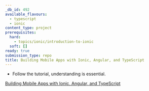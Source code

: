 ```yaml
---
_db_id: 492
available_flavours:
  - typescript
  - ionic
content_type: project
prerequisites:
  hard:
    - topics/ionic/introduction-to-ionic
  soft: []
ready: true
submission_type: repo
title: Building Mobile Apps with Ionic, Angular, and TypeScript
---
```


- Follow the tutorial, understanding is essential.

[Building Mobile Apps with Ionic, Angular, and TypeScript](https://app.pluralsight.com/library/courses/ionic2-angular2-typescript-mobile-apps/table-of-contents)

